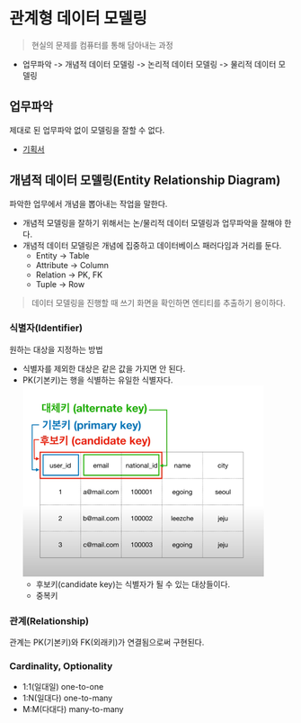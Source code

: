 # 관계형 데이터 모델링

> 현실의 문제를 컴퓨터를 통해 담아내는 과정

- 업무파악 -> 개념적 데이터 모델링 -> 논리적 데이터 모델링 -> 물리적 데이터 모델링

## 업무파악

제대로 된 업무파악 없이 모델링을 잘할 수 없다.

- [기획서](https://ovenapp.io/view/EuTjedDvHdhBQLoxthGrqvBlGp1jBJj6/XDCP1)

## 개념적 데이터 모델링(Entity Relationship Diagram)

파악한 업무에서 개념을 뽑아내는 작업을 말한다.

- 개념적 모델링을 잘하기 위해서는 논/물리적 데이터 모델링과 업무파악을 잘해야 한다.
- 개념적 데이터 모델링은 개념에 집중하고 데이터베이스 패러다임과 거리를 둔다.
    - Entity -> Table
    - Attribute -> Column
    - Relation -> PK, FK
    - Tuple -> Row

> 데이터 모델링을 진행할 때 쓰기 화면을 확인하면 엔티티를 추출하기 용이하다.

### 식별자(Identifier)

원하는 대상을 지정하는 방법

- 식별자를 제외한 대상은 같은 값을 가지면 안 된다.
- PK(기본키)는 행을 식별하는 유일한 식별자다.
  ![Identifier](images/identifier.png)
    - 후보키(candidate key)는 식별자가 될 수 있는 대상들이다.
    - 중복키

### 관계(Relationship)

관계는 PK(기본키)와 FK(외래키)가 연결됨으로써 구현된다.

### Cardinality, Optionality

- 1:1(일대일) one-to-one
- 1:N(일대다) one-to-many
- M:M(다대다) many-to-many

